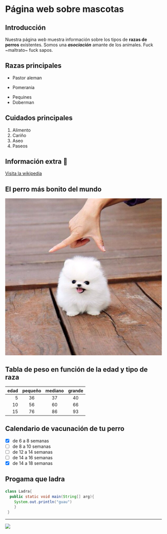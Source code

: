 # Página web sobre mascotas

## Introducción

Nuestra página *web* muestra información sobre los tipos de **razas de perros** existentes. Somos una *__asociación__* amante de los animales. Fuck ~maltrato~ fuck sapos.

## Razas principales

* Pastor aleman
+ Pomerania
- Pequines
- Doberman

## Cuidados principales

1. Alimento
2. Cariño
3. Aseo
4. Paseos
## Información extra :dog:
[Visita la wikipedia](https://es.wikipedia.org/wiki/Canis_familiaris)

## El perro más bonito del mundo

![alt][perrochiquito]

## Tabla de peso en función de la edad y tipo de raza

|edad |pequeño |mediano |grande |
|----:|:------:|:------:|:-----:|
| 5   | 36     |   37   |   40  |
| 10  | 56     |   60   |   66  |
| 15  | 76     |   86   |   93  |

## Calendario de vacunación de tu perro

- [x] de 6 a 8 semanas
- [ ] de 8 a 10 semanas
- [ ] de 12 a 14 semanas
- [ ] de 14 a 16 semanas
- [x] de 14 a 18 semanas

## Progama que ladra

```java
class Ladra{
  public static void main(String[] arg){
    System.out.println("guau")
    }
 }
```

---

<img width="50" src="https://www.zooplus.es/magazine/wp-content/uploads/2017/10/Mi-perro-ladra-mucho.jpg"/>

[perrochiquito]:perrochiquito.jpeg
